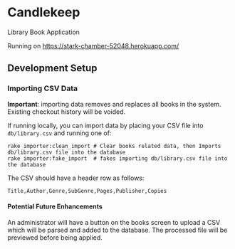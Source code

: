 # Candlekeep

Library Book Application

Running on https://stark-chamber-52048.herokuapp.com/

## Development Setup

### Importing CSV Data

**Important**: importing data removes and replaces all books in the system.
Existing checkout history will be voided.

If running locally, you can import data by placing your CSV file into 
`db/library.csv` and running one of:

```
rake importer:clean_import # Clear books related data, then Imports db/library.csv file into the database
rake importer:fake_import  # fakes importing db/library.csv file into the database
```

The CSV should have a header row as follows:

```
Title,Author,Genre,SubGenre,Pages,Publisher,Copies
```

#### Potential Future Enhancements

An administrator will have a button on the books screen to upload a CSV 
which will be parsed and added to the database.
The processed file will be previewed before being applied.
